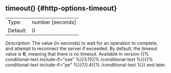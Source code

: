 ---
---
<!-- DISCLAIMER: This file is based on the syslog-ng Open Source Edition documentation https://github.com/balabit/syslog-ng-ose-guides/commit/2f4a52ee61d1ea9ad27cb4f3168b95408fddfdf2 and is used under the terms of The syslog-ng Open Source Edition Documentation License. The file has been modified by Axoflow. -->

## timeout() {#http-options-timeout}

|          |                    |
| -------- | ------------------ |
| Type:    | number [seconds] |
| Default: | 0                  |

*Description:* The value (in seconds) to wait for an operation to complete, and attempt to reconnect the server if exceeded. By default, the timeout value is **0**, meaning that there is no timeout. Available in version {{% conditional-text include-if="ose" %}}3.11{{% /conditional-text %}}{{% conditional-text include-if="pe" %}}7.0.4{{% /conditional-text %}} and later.

